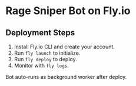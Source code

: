# Rage Sniper Bot on Fly.io

## Deployment Steps

1. Install Fly.io CLI and create your account.
2. Run `fly launch` to initialize.
3. Run `fly deploy` to deploy.
4. Monitor with `fly logs`.

Bot auto-runs as background worker after deploy.
